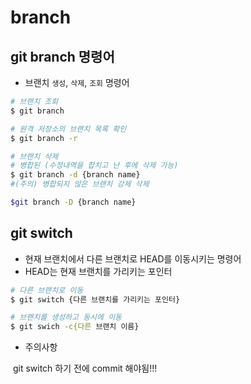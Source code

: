 # branch

## git branch 명령어

* 브랜치 `생성`, `삭제`, `조회` 명령어

```bash
# 브랜치 조회
$ git branch

# 원격 저장소의 브랜치 목록 확인
$ git branch -r

# 브랜치 삭제
# 병합된 (수정내역을 합치고 난 후에 삭제 가능)
$ git branch -d {branch name}
#(주의) 병합되지 않은 브랜치 강제 삭제

$git branch -D {branch name}
```



## git switch

* 현재 브랜치에서 다른 브랜치로 HEAD를 이동시키는 명령어
* HEAD는 현재 브랜치를 가리키는 포인터

```bash
# 다른 브랜치로 이동
$ git switch {다른 브랜치를 가리키는 포인터}

# 브랜치를 생성하고 동시에 이동
$ git swich -c{다른 브랜치 이름}
```



* 주의사항

​	git switch 하기 전에 commit 해야됨!!!
